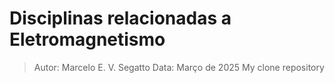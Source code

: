 # Disciplinas relacionadas a Eletromagnetismo 
> Autor:  Marcelo E. V. Segatto
> Data:   Março de 2025
My clone repository
